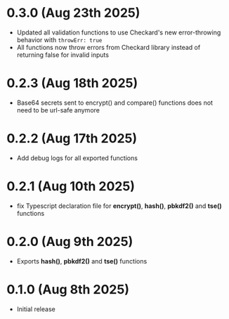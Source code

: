 # 0.3.0 (Aug 23th 2025)

- Updated all validation functions to use Checkard's new error-throwing behavior with `throwErr: true`
- All functions now throw errors from Checkard library instead of returning false for invalid inputs

# 0.2.3 (Aug 18th 2025)

- Base64 secrets sent to encrypt() and compare() functions does not need to be url-safe anymore

# 0.2.2 (Aug 17th 2025)

- Add debug logs for all exported functions

# 0.2.1 (Aug 10th 2025)

- fix Typescript declaration file for **encrypt()**, **hash()**, **pbkdf2()** and **tse()** functions

# 0.2.0 (Aug 9th 2025)

- Exports **hash()**, **pbkdf2()** and **tse()** functions

# 0.1.0 (Aug 8th 2025)

- Initial release
